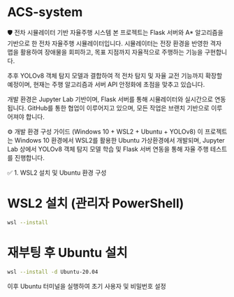 # ACS-system
🛡️ 전차 시뮬레이터 기반 자율주행 시스템
본 프로젝트는 Flask 서버와 A* 알고리즘을 기반으로 한 전차 자율주행 시뮬레이터입니다.
시뮬레이터는 전장 환경을 반영한 격자 맵을 활용하여 장애물을 회피하고, 목표 지점까지 자율적으로 주행하는 기능을 구현합니다.

추후 YOLOv8 객체 탐지 모델과 결합하여 적 전차 탐지 및 자율 교전 기능까지 확장할 예정이며, 현재는 주행 알고리즘과 서버 API 안정화에 초점을 맞추고 있습니다.

개발 환경은 Jupyter Lab 기반이며, Flask 서버를 통해 시뮬레이터와 실시간으로 연동됩니다.
GitHub를 통한 협업이 이루어지고 있으며, 모든 작업은 브랜치 기반으로 이루어져야 합니다.


⚙️ 개발 환경 구성 가이드 (Windows 10 + WSL2 + Ubuntu + YOLOv8)
이 프로젝트는 Windows 10 환경에서 WSL2를 활용한 Ubuntu 가상환경에서 개발되며,
Jupyter Lab 상에서 YOLOv8 객체 탐지 모델 학습 및 Flask 서버 연동을 통해 자율 주행 테스트를 진행합니다.

✅ 1. WSL2 설치 및 Ubuntu 환경 구성

# WSL2 설치 (관리자 PowerShell)
```bash
wsl --install
```
# 재부팅 후 Ubuntu 설치
```bash
wsl --install -d Ubuntu-20.04
```
이후 Ubuntu 터미널을 실행하여 초기 사용자 및 비밀번호 설정
